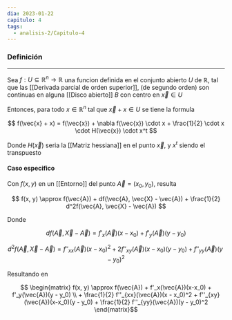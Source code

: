 ```yaml
---
dia: 2023-01-22
capitulo: 4
tags:
  - analisis-2/Capitulo-4
---
```

### Definición
---
Sea $f : U \subseteq \mathbb{R}^n \to \mathbb{R}$ una funcion definida en el conjunto abierto $U$ de $\mathbb{R}$, tal que las [[Derivada parcial de orden superior]], (de segundo orden) son continuas en alguna [[Disco abierto]] $B$ con centro en $\vec{x} \in U$

Entonces, para todo $x \in \mathbb{R}^n$ tal que $\vec{x} + x \in U$ se tiene la formula

$$ f(\vec{x} + x) = f(\vec{x}) + \nabla f(\vec{x}) \cdot x + \frac{1}{2} \cdot x \cdot H(\vec{x}) \cdot x^t $$

Donde $H(\vec{x})$ seria la [[Matriz hessiana]] en el punto $\vec{x}$, y $x^t$ siendo el transpuesto

#### Caso especifico
Con $f(x, y)$ en un [[Entorno]] del punto $\vec{A} = (x_0, y_0)$, resulta

$$ f(x, y) \approx f(\vec{A}) + df(\vec{A}, \vec{X} - \vec{A}) + \frac{1}{2} d^2f(\vec{A}, \vec{X} - \vec{A}) $$

Donde 

$$ df(\vec{A}, \vec{X} - \vec{A}) = f'_x(\vec{A})(x-x_0) + f'_y(\vec{A})(y - y_0) $$

$$ d^2f(\vec{A}, \vec{X} - \vec{A}) = f''_{xx}(\vec{A})(x - x_0)^2 + 2 f''_{xy}(\vec{A})(x-x_0)(y - y_0) + f''_{yy}(\vec{A})(y - y_0)^2 $$

Resultando en

$$ \begin{matrix} f(x, y) \approx f(\vec{A}) + f'_x(\vec{A})(x-x_0) + f'_y(\vec{A})(y - y_0) \\ + \frac{1}{2} f''_{xx}(\vec{A})(x - x_0)^2 + f''_{xy}(\vec{A})(x-x_0)(y - y_0) + \frac{1}{2} f''_{yy}(\vec{A})(y - y_0)^2 \end{matrix}$$